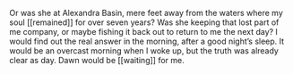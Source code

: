 Or was she at Alexandra Basin, mere feet away from the waters where my soul [[remained]] for over seven years? Was she keeping that lost part of me company, or maybe fishing it back out to return to me the next day? I would find out the real answer in the morning, after a good night’s sleep. It would be an overcast morning when I woke up, but the truth was already clear as day. Dawn would be [[waiting]] for me.
